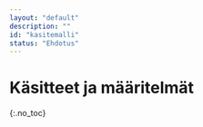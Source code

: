 ```yaml
---
layout: "default"
description: ""
id: "kasitemalli"
status: "Ehdotus"
---
```


# Käsitteet ja määritelmät
{:.no_toc}

